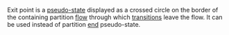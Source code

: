 Exit point is a [pseudo-state](PseudoState.html) displayed as a crossed circle on the border of the containing partition [flow](Flow.html)
through which [transitions](Transition.html) leave the flow. 
It can be used instead of partition [end](End.html) pseudo-state.
